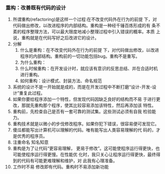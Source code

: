 ### 重构：改善既有代码的设计

1. 所谓重构(refactoring)是这样一个过程:在不改变代码外在行为的前提 下，对代码做出修改，以改进程序的内部结构。重构是一种经千锤百炼形成的有 条不紊的程序整理方法，可以最大限度地减小整理过程中引入错误的概率。本质 上说，重构就是在代码写好之后改进它的设计。
2. 分解
   1. 什么是重构：在不改变代码外在行为的前提 下，对代码做出修改，以改进程序的内部结构。重构前的一切功能包括bug。重构不是重写。
   2. 为什么重构：
   3. 什么时候重构：在开发设计时，就应该有意识的反思总结、并在合适时机进行重构。
   4. 如何重构：设计模式、封装方法、命名规范
3. 系统的设计不是一开始就是成的，而是在开发过程中不断打磨“设计-开发-设计”重复此过程。
4. 如果你要给程序添加一个特性，但发现代码因缺乏良好的结构而不易 于进行更改，那就先重构那个程序，使其比较容易添加该特性，然后再添加该 特性。
5. 重构前，先检查自己是否有一套可靠的测试集。这些测试必须有自我 检验能力。 
6. 重构技术就是以微小的步伐修改程序。如果你犯下错误，很容易便可发现它。
7. 傻瓜都能写出计算机可以理解的代码。唯有能写出人类容易理解的代 码的，才是优秀的程序员。
8. 注重命名 知名知意
9. 重构是为了让代码“更容易理解， 更易于修改”。这可能使程序运行得更快，也可能使程序运行得更慢。在性能优 化时，我只关心让程序运行得更快，最终得到的代码有可能更难理解和维护，对 此我有心理准备。
10. 工作时不易 修改即有代码。重构时不易添加新功能

